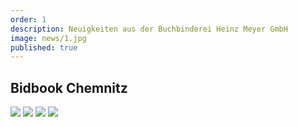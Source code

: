 ```yaml
---
order: 1
description: Neuigkeiten aus der Buchbinderei Heinz Meyer GmbH
image: news/1.jpg
published: true
---
```

## Bidbook Chemnitz

![](news/2.jpg)
![](news/3.jpg)
![](news/4.jpg)
![](news/5.jpg)
